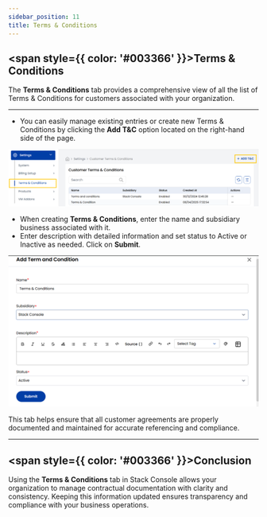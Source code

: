 ```yaml
---
sidebar_position: 11
title: Terms & Conditions
---
```


## <span style={{ color: '#003366' }}>Terms & Conditions</span>

The **Terms & Conditions** tab provides a comprehensive view of all the list of Terms & Conditions for customers associated with your organization.  

-----

- You can easily manage existing entries or create new Terms & Conditions by clicking the **Add T&C** option located on the right-hand side of the page.

![Terms and Conditions List View](images/terms-cond.png)

- When creating **Terms & Conditions**, enter the name and subsidiary business associated with it. 
- Enter description with detailed information and set status to Active or Inactive as needed. Click on **Submit**.

![Add New Terms and Conditions Form](images/add-terms-cond.png)

This tab helps ensure that all customer agreements are properly documented and maintained for accurate referencing and compliance.

-----

## <span style={{ color: '#003366' }}>Conclusion</span>

Using the **Terms & Conditions** tab in Stack Console allows your organization to manage contractual documentation with clarity and consistency. Keeping this information updated ensures transparency and compliance with your business operations.
